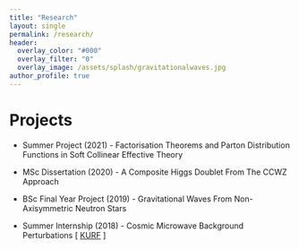 ```yaml
---
title: "Research"
layout: single
permalink: /research/
header:
  overlay_color: "#000"
  overlay_filter: "0"
  overlay_image: /assets/splash/gravitationalwaves.jpg
author_profile: true
---
```


# Projects

+ Summer Project (2021) - Factorisation Theorems and Parton Distribution Functions in Soft Collinear Effective Theory

+ MSc Dissertation (2020) - A Composite Higgs Doublet From The CCWZ Approach

+ BSc Final Year Project (2019) - Gravitational Waves From Non-Axisymmetric Neutron Stars

+ Summer Internship (2018) - Cosmic Microwave Background Perturbations \[ [KURF](https://web.archive.org/web/20190326003440/https://www.kcl.ac.uk/campuslife/ke/ug-rfs/ugrfs-home.aspx) \]